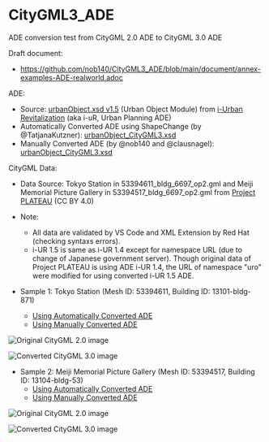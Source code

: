 # CityGML3_ADE

ADE conversion test from CityGML 2.0 ADE to CityGML 3.0 ADE

Draft document:
- https://github.com/nob140/CityGML3_ADE/blob/main/document/annex-examples-ADE-realworld.adoc

ADE:
- Source: [urbanObject.xsd v1.5](https://www.chisou.go.jp/tiiki/toshisaisei/itoshisaisei/iur/schemas/uro/1.5/urbanObject.xsd) (Urban Object Module) from [i-Urban Revitalization](https://www.chisou.go.jp/tiiki/toshisaisei/itoshisaisei/iur/index.html) (aka i-uR, Urban Planning ADE)
- Automatically Converted ADE using ShapeChange (by @TatjanaKutzner): [urbanObject_CityGML3.xsd](https://github.com/nob140/CityGML3_ADE/blob/main/AutomaticConversion/urbanObject_CityGML3.xsd)
- Manually Converted ADE (by @nob140 and @clausnagel): [urbanObject_CityGML3.xsd](https://github.com/nob140/CityGML3_ADE/blob/main/ManualConversion/urbanObject_CityGML3.xsd)

CityGML Data:
- Data Source: Tokyo Station in 53394611_bldg_6697_op2.gml and Meiji Memorial Picture Gallery in 53394517_bldg_6697_op2.gml from [Project PLATEAU](https://www.geospatial.jp/ckan/dataset/plateau-tokyo23ku) (CC BY 4.0)
- Note:
  - All data are validated by VS Code and XML Extension by Red Hat (checking syntaxs errors).
  - i-UR 1.5 is same as i-UR 1.4 except for namespace URL (due to change of Japanese government server). Though original data of Project PLATEAU is using ADE i-UR 1.4, the URL of namespace "uro" were modified for using converted i-UR 1.5 ADE.

- Sample 1: Tokyo Station (Mesh ID: 53394611, Building ID: 13101-bldg-871)
  - [Using Automatically Converted ADE](https://github.com/nob140/CityGML3_ADE/blob/main/AutomaticConversion/53394611_bldg_6697_op2_CityGML3.gml)
  - [Using Manually Converted ADE](https://github.com/nob140/CityGML3_ADE/blob/main/ManualConversion/53394611_bldg_6697_op2_CityGML3.gml)

![Original CityGML 2.0 image](53394611_bldg_6697_TokyoStation_CityGML2.png "Original CityGML2 ADE data")

![Converted CityGML 3.0 image](53394611_bldg_6697_TokyoStation_CityGML3.png "Converted CityGML3 ADE data")

- Sample 2: Meiji Memorial Picture Gallery (Mesh ID: 53394517, Building ID: 13104-bldg-53)
  - [Using Automatically Converted ADE](https://github.com/nob140/CityGML3_ADE/blob/main/AutomaticConversion/53394517_bldg_6697_op2_CityGML3.gml)
  - [Using Manually Converted ADE](https://github.com/nob140/CityGML3_ADE/blob/main/ManualConversion/53394517_bldg_6697_op2_CityGML3.gml)

![Original CityGML 2.0 image](53394517_bldg_6697_MeijiMemorialPictureGallery_CityGML2.png "Original CityGML2 ADE data")

![Converted CityGML 3.0 image](53394517_bldg_6697_MeijiMemorialPictureGallery_CityGML3.png "Converted CityGML3 ADE data")
